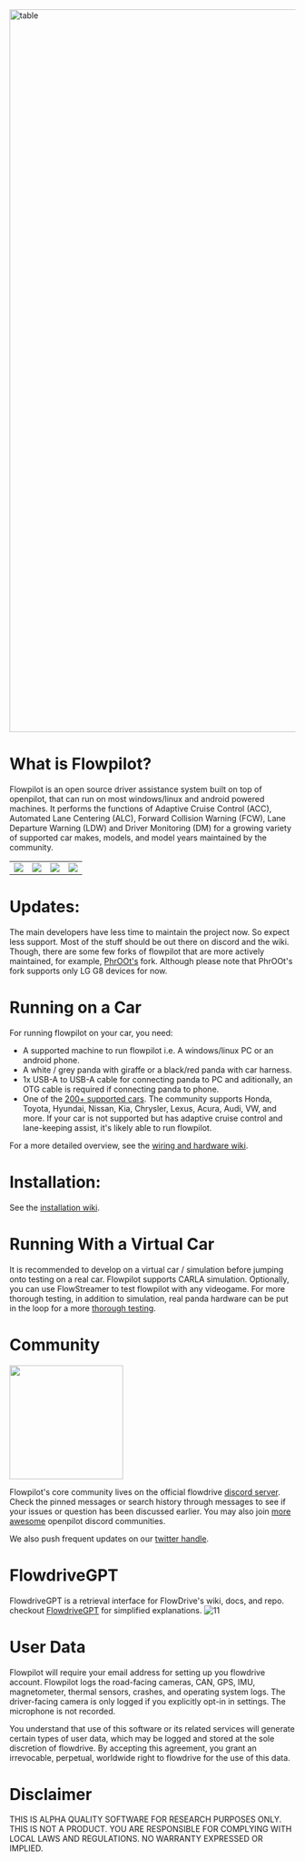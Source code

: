 <img src="https://i.ibb.co/LZtKvfB/Screenshot-from-2022-09-15-22-15-14.png" alt="table" width="1270" />

# What is Flowpilot?

Flowpilot is an open source driver assistance system built on top of openpilot, that can run on most windows/linux and android powered machines. It performs the functions of Adaptive Cruise Control (ACC), Automated Lane Centering (ALC), Forward Collision Warning (FCW), Lane Departure Warning (LDW) and Driver Monitoring (DM) for a growing variety of supported car makes, models, and model years maintained by the community.

<table>
  <tr>
    <td><a href="https://youtu.be/L9O-WFmigSA" title="Video By Ender"><img src="https://i3.ytimg.com/vi/L9O-WFmigSA/maxresdefault.jpg"></a></td>
    <td><a href="https://youtu.be/mt86H67DhE0" title="Video By Miso"><img src="https://i3.ytimg.com/vi/mt86H67DhE0/maxresdefault.jpg"></a></td>
    <td><a href="https://youtu.be/06DLmtF6og4" title="Video By Ender"><img src="https://i3.ytimg.com/vi/06DLmtF6og4/maxresdefault.jpg"></a></td>
    <td><a href="https://youtu.be/FBB2XRMej9M" title="Video By Miso"><img src="https://i3.ytimg.com/vi/FBB2XRMej9M/maxresdefault.jpg"></a></td>
  </tr>
</table>

# Updates:
The main developers have less time to maintain the project now. So expect less support. Most of the stuff should be out there on discord and the wiki. Though, there are some few forks of flowpilot that are more actively maintained, for example, [PhrOOt's](https://github.com/phr00t/flowpilot/wiki/FlowPilot:-FAQ) fork. Although please note that PhrOOt's fork supports only LG G8 devices for now. 

# Running on a Car

For running flowpilot on your car, you need: 

 - A supported machine to run flowpilot i.e. A windows/linux PC or an android phone.
 - A white / grey panda with giraffe or a black/red panda with car harness. 
 - 1x USB-A to USB-A cable for connecting panda to PC and aditionally, an OTG cable is required if connecting panda to phone.
 - One of the [200+ supported cars](https://github.com/commaai/openpilot/blob/master/docs/CARS.md). The community supports Honda, Toyota, Hyundai, Nissan, Kia, Chrysler, Lexus, Acura, Audi, VW, and more. If your car is not supported but has adaptive cruise control and lane-keeping assist, it's likely able to run flowpilot.
 
 For a more detailed overview, see the [wiring and hardware wiki](https://github.com/flowdriveai/flowpilot/wiki/Connecting-to-Car).
 
# Installation:
See the [installation wiki](https://github.com/flowdriveai/flowpilot/wiki/Installation).

# Running With a Virtual Car

It is recommended to develop on a virtual car / simulation before jumping onto testing on a real car. Flowpilot supports CARLA simulation. Optionally, you can use FlowStreamer to test flowpilot with any videogame. For more thorough testing, in addition to simulation, real panda hardware can be put in the loop for a more [thorough testing](https://twitter.com/flowdrive_ai/status/1566680576962478086).

# Community

[<img src="https://assets-global.website-files.com/6257adef93867e50d84d30e2/636e0b5061df29d55a92d945_full_logo_blurple_RGB.svg" width="200">](https://discord.com/invite/APJaQR9nhz)

Flowpilot's core community lives on the official flowdrive [discord server](https://discord.com/invite/APJaQR9nhz). Check the pinned messages or search history through messages to see if your issues or question has been discussed earlier. You may also join [more awesome](https://linktr.ee/flowdrive) openpilot discord communities. 

We also push frequent updates on our [twitter handle](https://twitter.com/flowdrive_ai).

# FlowdriveGPT
FlowdriveGPT is a retrieval interface for FlowDrive's wiki, docs, and repo. checkout [FlowdriveGPT](https://chat.openai.com/g/g-fpDPDfgSE-flowdrivegpt) for simplified explanations.
![11](https://github.com/Ayush-Kumar101/flowpilot/assets/85908925/0b85069b-89f6-43e2-9d6c-d4b74eaa28fd)

# User Data 

Flowpilot will require your email address for setting up you flowdrive account. Flowpilot logs the road-facing cameras, CAN, GPS, IMU, magnetometer, thermal sensors, crashes, and operating system logs. The driver-facing camera is only logged if you explicitly opt-in in settings. The microphone is not recorded.

You understand that use of this software or its related services will generate certain types of user data, which may be logged and stored at the sole discretion of flowdrive. By accepting this agreement, you grant an irrevocable, perpetual, worldwide right to flowdrive for the use of this data.

# Disclaimer 

THIS IS ALPHA QUALITY SOFTWARE FOR RESEARCH PURPOSES ONLY. THIS IS NOT A PRODUCT. YOU ARE RESPONSIBLE FOR COMPLYING WITH LOCAL LAWS AND REGULATIONS. NO WARRANTY EXPRESSED OR IMPLIED.
